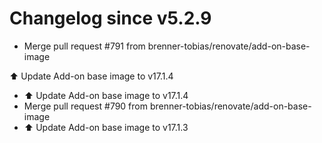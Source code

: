 # Changelog since v5.2.9
- Merge pull request #791 from brenner-tobias/renovate/add-on-base-image

⬆️ Update Add-on base image to v17.1.4 
- ⬆️ Update Add-on base image to v17.1.4 
- Merge pull request #790 from brenner-tobias/renovate/add-on-base-image 
- ⬆️ Update Add-on base image to v17.1.3 
